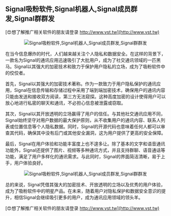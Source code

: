 ## **Signal吸粉软件,Signal机器人,Signal成员群发,Signal群群发**

[😍想了解推广相关软件的朋友请登录 http://www.vst.tw](http://www.vst.tw)

 <center><img src="https://vst.tw/MP4/tuiguang/png/7.png" alt="Signal吸粉软件,Signal机器人,Signal成员群发,Signal群群发"></center>

在当今信息爆炸的时代，人们越来越关注个人隐私和数据安全。在这样的背景下，一款名为Signal的通讯应用迅速吸引了大批用户，成为了社交通讯领域的一匹黑马。Signal以其强大的加密技术和致力于保护用户隐私的立场，成为了吸粉软件中的佼佼者。

首先，Signal以其强大的加密技术著称。作为一款致力于用户隐私保护的通讯应用，Signal在信息传输和存储过程中采用了端到端加密技术，确保用户的通讯内容只能由发送和接收双方阅读，第三方无法窥探。这种高度加密的设计使得用户可以放心地进行私密的聊天和通讯，不必担心信息被泄露或窃取。

其次，Signal以其开放透明的立场赢得了用户的信任。与其他社交通讯应用不同，Signal始终坚守对用户数据的最大保护原则，从不收集用户的通讯内容、联系人列表或位置信息等个人隐私数据。同时，Signal的开源代码也意味着任何人都可以审查其代码，确保其中没有后门或其他安全漏洞，这为用户提供了更高的安全保障。

最后，Signal在用户体验和功能丰富度上也不遑多让。除了基本的文字和语音通讯功能外，Signal还提供了图片、视频等多种通讯方式，并且支持群聊、语音通话等功能，满足了用户多样化的通讯需求。与此同时，Signal的界面简洁清晰，易于上手，用户体验良好。

 <center><img src="https://vst.tw/MP4/tuiguang/png/4.png" alt="Signal吸粉软件,Signal机器人,Signal成员群发,Signal群群发"></center>

总的来说，Signal凭借其强大的加密技术、开放透明的立场以及优秀的用户体验，成为了吸粉软件中的明星产品。在未来，随着用户对隐私保护和数据安全意识的提升，相信Signal会继续吸引更多的用户，成为通讯应用领域的领头羊。

[😍想了解推广相关软件的朋友请登录 http://www.vst.tw](http://www.vst.tw)



